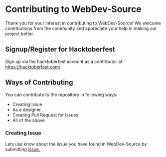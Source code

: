 # Contributing to WebDev-Source

Thank you for your interest in contributing to WebDev-Source! We welcome contributions from the community and appreciate your help in making our project better.

## Signup/Register for Hacktoberfest

Sign up via the hacktoberfest account as a contributor at https://hacktoberfest.com/

## Ways of Contributing

You can contribute to the repository in following ways:

- Creating Issue
- As a designer
- Creating Pull Request for Issues.
- All of the above

### Creating Issue

Lets use know about the issue you have found in WebDev-Source by submitting [issue.](https://github.com/arishahmad661/android-flutter-opensource/)
